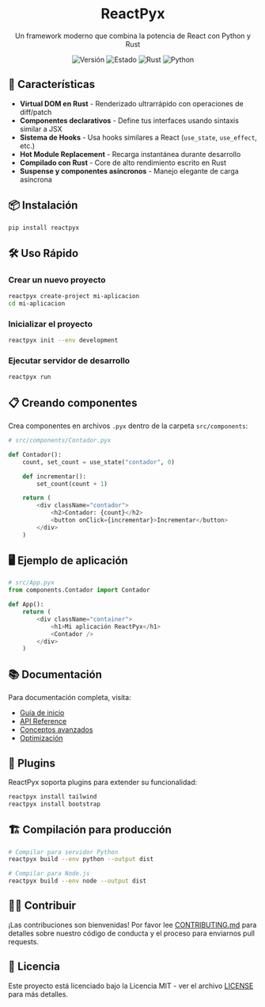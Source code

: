 <div align="center">

  <h1>ReactPyx</h1>
  <p>Un framework moderno que combina la potencia de React con Python y Rust</p>
  
  <div>
    <img src="https://img.shields.io/badge/versión-0.1.0-blue" alt="Versión">
    <img src="https://img.shields.io/badge/estado-alpha-orange" alt="Estado">
    <img src="https://img.shields.io/badge/rust-1.75+-orange" alt="Rust">
    <img src="https://img.shields.io/badge/python-3.8_|_3.9_|_3.10_|_3.11_|_3.12_|_3.13-blue" alt="Python">
  </div>
</div>

## 🚀 Características

- **Virtual DOM en Rust** - Renderizado ultrarrápido con operaciones de diff/patch
- **Componentes declarativos** - Define tus interfaces usando sintaxis similar a JSX
- **Sistema de Hooks** - Usa hooks similares a React (`use_state`, `use_effect`, etc.)
- **Hot Module Replacement** - Recarga instantánea durante desarrollo
- **Compilado con Rust** - Core de alto rendimiento escrito en Rust
- **Suspense y componentes asíncronos** - Manejo elegante de carga asíncrona

## 📦 Instalación

```bash
pip install reactpyx
```

## 🛠️ Uso Rápido

### Crear un nuevo proyecto

```bash
reactpyx create-project mi-aplicacion
cd mi-aplicacion
```

### Inicializar el proyecto

```bash
reactpyx init --env development
```

### Ejecutar servidor de desarrollo

```bash
reactpyx run
```

## 📋 Creando componentes

Crea componentes en archivos `.pyx` dentro de la carpeta `src/components`:

```python
# src/components/Contador.pyx

def Contador():
    count, set_count = use_state("contador", 0)

    def incrementar():
        set_count(count + 1)

    return (
        <div className="contador">
            <h2>Contador: {count}</h2>
            <button onClick={incrementar}>Incrementar</button>
        </div>
    )
```

## 🖥️ Ejemplo de aplicación

```python
# src/App.pyx
from components.Contador import Contador

def App():
    return (
        <div className="container">
            <h1>Mi aplicación ReactPyx</h1>
            <Contador />
        </div>
    )
```

## 📚 Documentación

Para documentación completa, visita:

- [Guía de inicio](docs/guia-inicio.md)
- [API Reference](docs/api-reference.md)
- [Conceptos avanzados](docs/conceptos-avanzados.md)
- [Optimización](docs/optimizacion.md)

## 🧩 Plugins

ReactPyx soporta plugins para extender su funcionalidad:

```bash
reactpyx install tailwind
reactpyx install bootstrap
```

## 🏗️ Compilación para producción

```bash
# Compilar para servidor Python
reactpyx build --env python --output dist

# Compilar para Node.js
reactpyx build --env node --output dist
```

## 👨‍💻 Contribuir

¡Las contribuciones son bienvenidas! Por favor lee [CONTRIBUTING.md](CONTRIBUTING.md) para detalles sobre nuestro código de conducta y el proceso para enviarnos pull requests.

## 📄 Licencia

Este proyecto está licenciado bajo la Licencia MIT - ver el archivo [LICENSE](LICENSE) para más detalles.
